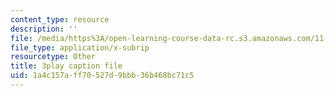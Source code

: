 ```yaml
---
content_type: resource
description: ''
file: /media/https%3A/open-learning-course-data-rc.s3.amazonaws.com/11-384-malaysia-sustainable-cities-practicum-spring-2018/1a4c157aff70527d9bbb36b468bc71c5_b-PoEwPoRe8.vtt
file_type: application/x-subrip
resourcetype: Other
title: 3play caption file
uid: 1a4c157a-ff70-527d-9bbb-36b468bc71c5
---
```

